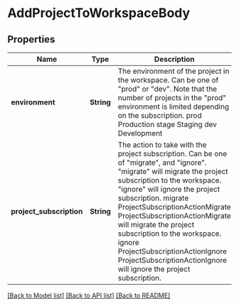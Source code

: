 # AddProjectToWorkspaceBody

## Properties

Name | Type | Description | Notes
------------ | ------------- | ------------- | -------------
**environment** | **String** | The environment of the project in the workspace. Can be one of \"prod\" or \"dev\". Note that the number of projects in the \"prod\" environment is limited depending on the subscription. prod Production stage Staging dev Development | 
**project_subscription** | **String** | The action to take with the project subscription. Can be one of \"migrate\", and \"ignore\". \"migrate\" will migrate the project subscription to the workspace. \"ignore\" will ignore the project subscription. migrate ProjectSubscriptionActionMigrate  ProjectSubscriptionActionMigrate will migrate the project subscription to the  workspace. ignore ProjectSubscriptionActionIgnore  ProjectSubscriptionActionIgnore will ignore the project subscription. | 

[[Back to Model list]](../README.md#documentation-for-models) [[Back to API list]](../README.md#documentation-for-api-endpoints) [[Back to README]](../README.md)


